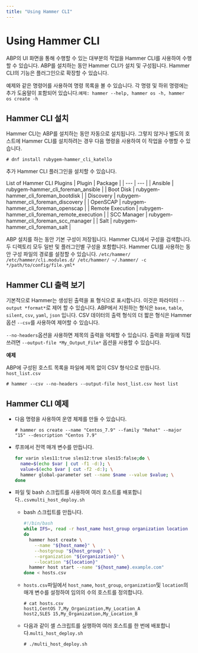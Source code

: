 ```yaml
---
title: "Using Hammer CLI"
---
```


# Using Hammer CLI

ABP의 UI 화면을 통해 수행할 수 있는 대부분의 작업을 Hammer CLI를 사용하여 수행할 수 있습니다. ABP를 설치하는 동안 Hammer CLI가 설치 및 구성됩니다. Hammer CLI의 기능은 플러그인으로 확장할 수 있습니다.

예제와 같은 명령어를 사용하여 명령 목록을 볼 수 있습니다. 각 명령 및 하위 명령에는 추가 도움말이 포함되어 있습니다.`예제: hammer --help, hammer os -h, hammer os create -h`

## Hammer CLI 설치

Hammer CLI는 ABP를 설치하는 동안 자동으로 설치됩니다. 그렇지 않거나 별도의 호스트에 Hammer CLI를 설치하려는 경우 다음 명령을 사용하여 이 작업을 수행할 수 있습니다.

```
# dnf install rubygem-hammer_cli_katello
```

추가 Hammer CLI 플러그인을 설치할 수 있습니다.

List of Hammer CLI Plugins
| Plugin | Package |
| --- | --- |
| Ansible | rubygem-hammer_cli_foreman_ansible |
| Boot Disk | rubygem-hammer_cli_foreman_bootdisk |
| Discovery | rubygem-hammer_cli_foreman_discovery |
| OpenSCAP | rubygem-hammer_cli_foreman_openscap |
| Remote Execution | rubygem-hammer_cli_foreman_remote_execution |
| SCC Manager | rubygem-hammer_cli_foreman_scc_manager |
| Salt | rubygem-hammer_cli_foreman_salt |

ABP 설치를 하는 동안 기본 구성이 저장됩니다. Hammer CLI에서 구성을 검색합니다. 두 디렉토리 모두 일반 및 플러그인별 구성을 포함합니다. Hammer CLI를 사용하는 동안 구성 파일의 경로를 설정할 수 있습니다. `/etc/hammer/ /etc/hammer/cli.modules.d/ /etc/hammer/ ~/.hammer/ -c */path/to/config/file.yml*`

## Hammer CLI 출력 보기

기본적으로 Hammer는 생성된 출력을 표 형식으로 표시합니다. 이것은 파라미터 `--output *format*`로 제어 할 수 있습니다. ABP에서 지원하는 형식은 `base`, `table`, `silent`, `csv`, `yaml`, `json` 입니다. CSV 데이터의 출력 형식의 더 짧은 형식은 Hammer 옵션 `--csv`를 사용하여 제어할 수 있습니다.

`--no-headers`옵션을 사용하면 제목의 출력을 억제할 수 있습니다. 출력을 파일에 직접 쓰려면 `--output-file *My_Output_File*` 옵션을 사용할 수 있습니다.

**예제**

ABP에 구성된 호스트 목록을 파일에 제목 없이 CSV 형식으로 만듭니다. `host_list.csv`

```
# hammer --csv --no-headers --output-file host_list.csv host list
```

## Hammer CLI 예제

- 다음 명령을 사용하여 운영 체제를 만들 수 있습니다.
    
    ```
    # hammer os create --name "Centos_7.9" --family "Rehat" --major "15" --description "Centos 7.9"
    ```
    
- 루프에서 전역 매개 변수를 만듭니다.
    
    ```bash
    for varin sles11:true sles12:true sles15:false;do \
      name=$(echo $var | cut -f1 -d:); \
      value=$(echo $var | cut -f2 -d:); \
      hammer global-parameter set --name $name --value $value; \
    done
    ```
    
- 파일 및 bash 스크립트를 사용하여 여러 호스트를 배포합니다.`.csvmulti_host_deploy.sh`
    - bash 스크립트를 만듭니다.
        
        ```bash
        #!/bin/bash
        while IFS=, read -r host_name host_group organization location
        do
          hammer host create \
            --name "${host_name}" \
            --hostgroup "${host_group}" \
            --organization "${organization}" \
            --location "${location}"
          hammer host start --name "${host_name}.example.com"
        done < hosts.csv
        ```
                
    - `hosts.csv`파일에서 `host_name`, `host_group`, `organization`및 `location`의 매개 변수를 설정하여 임의의 수의 호스트를 정의합니다.
        
        ```
        # cat hosts.csv
        host1,CentOS 7,My_Organization,My_Location_A
        host2,SLES 15,My_Organization,My_Location_B
        ```
                
    - 다음과 같이 셸 스크립트를 실행하여 여러 호스트를 한 번에 배포합니다.`multi_host_deploy.sh`
        
        ```
        # ./multi_host_deploy.sh
        ```
